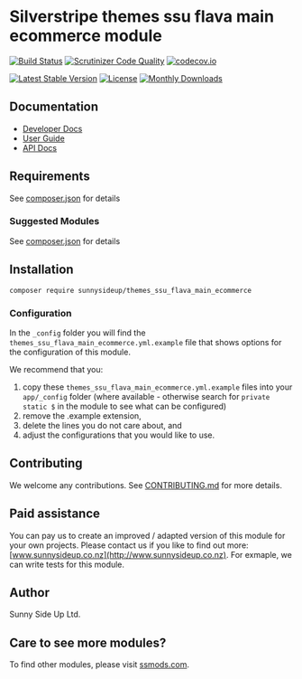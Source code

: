 # Silverstripe themes ssu flava main ecommerce module
[![Build Status](https://travis-ci.org/sunnysideup/silverstripe-themes_ssu_flava_main_ecommerce.svg?branch=master)](https://travis-ci.org/sunnysideup/silverstripe-themes_ssu_flava_main_ecommerce)
[![Scrutinizer Code Quality](https://scrutinizer-ci.com/g/sunnysideup/silverstripe-themes_ssu_flava_main_ecommerce/badges/quality-score.png?b=master)](https://scrutinizer-ci.com/g/sunnysideup/silverstripe-themes_ssu_flava_main_ecommerce/?branch=master)
[![codecov.io](https://codecov.io/github/sunnysideup/silverstripe-themes_ssu_flava_main_ecommerce/coverage.svg?branch=master)](https://codecov.io/github/sunnysideup/silverstripe-themes_ssu_flava_main_ecommerce?branch=master)

[![Latest Stable Version](https://poser.pugx.org/sunnysideup/themes_ssu_flava_main_ecommerce/version)](https://packagist.org/packages/sunnysideup/themes_ssu_flava_main_ecommerce)
[![License](https://poser.pugx.org/sunnysideup/themes_ssu_flava_main_ecommerce/license)](https://packagist.org/packages/sunnysideup/themes_ssu_flava_main_ecommerce)
[![Monthly Downloads](https://poser.pugx.org/sunnysideup/themes_ssu_flava_main_ecommerce/d/monthly)](https://packagist.org/packages/sunnysideup/themes_ssu_flava_main_ecommerce)


## Documentation



 * [Developer Docs](docs/en/INDEX.md)
 * [User Guide](docs/en/userguide.md)
 * [API Docs](http://docs.ssmods.com/sunnysideup/themes_ssu_flava_main_ecommerce/classes.xhtml)


## Requirements



See [composer.json](composer.json) for details


### Suggested Modules



See [composer.json](composer.json) for details


## Installation


```
composer require sunnysideup/themes_ssu_flava_main_ecommerce
```

### Configuration



In the `_config` folder you will find the `themes_ssu_flava_main_ecommerce.yml.example`
file that shows options for the configuration of this module.

We recommend that you:

  1. copy these `themes_ssu_flava_main_ecommerce.yml.example` files into your
`app/_config` folder (where available - otherwise search for `private static $` in the module to see what can be configured)
  2. remove the .example extension,
  3. delete the lines you do not care about, and
  4. adjust the configurations that you would like to use.


## Contributing



We welcome any contributions. See [CONTRIBUTING.md](CONTRIBUTING.md) for more details.

## Paid assistance



You can pay us to create an improved / adapted version of this module for your own projects.  Please contact us if you like to find out more: [www.sunnysideup.co.nz](http://www.sunnysideup.co.nz).  For exmaple, we can write tests for this module.  

## Author



Sunny Side Up Ltd.


## Care to see more modules?

To find other modules, please visit [ssmods.com](http://ssmods.com/).
